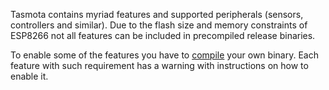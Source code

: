 Tasmota contains myriad features and supported peripherals (sensors, controllers and similar). Due to the flash size and memory constraints of ESP8266 not all features can be included in precompiled release binaries.

To enable some of the features you have to [compile](Compile-your-build.md) your own binary. Each feature with such requirement has a warning with instructions on how to enable it.
